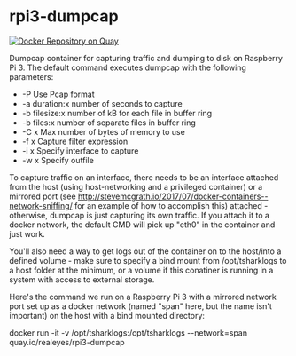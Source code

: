 # rpi3-dumpcap

[![Docker Repository on Quay](https://quay.io/repository/realeyes/rpi3-dumpcap/status "Docker Repository on Quay")](https://quay.io/repository/realeyes/rpi3-dumpcap)

Dumpcap container for capturing traffic and dumping to disk on Raspberry Pi 3. The default command executes dumpcap with the following parameters:

* -P Use Pcap format
* -a duration:x number of seconds to capture
* -b filesize:x number of kB for each file in buffer ring
* -b files:x number of separate files in buffer ring
* -C x Max number of bytes of memory to use
* -f x Capture filter expression
* -i x Specify interface to capture
* -w x Specify outfile

To capture traffic on an interface, there needs to be an interface attached from the host (using host-networking and a privileged container) or a mirrored port (see http://stevemcgrath.io/2017/07/docker-containers--network-sniffing/ for an example of how to accomplish this) attached - otherwise, dumpcap is just capturing its own traffic. If you attach it to a docker network, the default CMD will pick up "eth0" in the container and just work.

You'll also need a way to get logs out of the container on to the host/into a defined volume - make sure to specify a bind mount from /opt/tsharklogs to a host folder at the minimum, or a volume if this conatiner is running in a system with access to external storage.

Here's the command we run on a Raspberry Pi 3 with a mirrored network port set up as a docker network (named "span" here, but the name isn't important) on the host with a bind mounted directory:

docker run -it -v /opt/tsharklogs:/opt/tsharklogs --network=span quay.io/realeyes/rpi3-dumpcap
